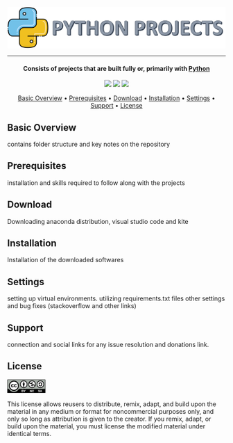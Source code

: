 ![Project Logo](Images/Python_Projects_logo.png)

---

<h4 align="center">Consists of projects that are built fully or, primarily with <a href="https://en.wikipedia.org/wiki/Python_(programming_language)" target="_blank">Python</a></h4>

<p align='center'>
<img src='https://forthebadge.com/images/badges/built-with-love.svg'>
<img src='https://forthebadge.com/images/badges/made-with-python.svg'>
<img src='https://forthebadge.com/images/badges/powered-by-coffee.svg'>
</p>

<p align="center">
  <a href="#basic-overview">Basic Overview</a> •
  <a href="#prerequisites">Prerequisites</a> •
  <a href="#download">Download</a> •
  <a href="#installation">Installation</a> •
  <a href="#settings">Settings</a> •
  <a href="#support">Support</a> •
  <a href="#license">License</a>
</p>

## Basic Overview

contains folder structure and key notes on the repository

## Prerequisites

installation and skills required to follow along with the projects

## Download

Downloading anaconda distribution, visual studio code and kite

## Installation

Installation of the downloaded softwares

## Settings

setting up virtual environments.
utilizing requirements.txt files
other settings and bug fixes (stackoverflow and other links)

## Support

connection and social links for any issue resolution and donations link.

## License

<a href = 'https://creativecommons.org/licenses/by-nc-sa/4.0/' target="_blank">
    <img src='Images/by-nc-sa.png' width=88 height=31>
</a>

This license allows reusers to distribute, remix, adapt, and build upon the material in any medium or format for noncommercial purposes only, and only so long as attribution is given to the creator. If you remix, adapt, or build upon the material, you must license the modified material under identical terms.
